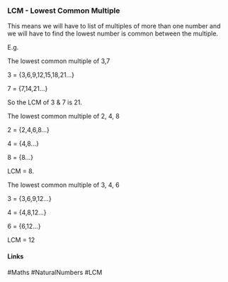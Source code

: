 

### LCM - Lowest Common Multiple
This means we will have to list of multiples of more than one number and we will have to find the lowest number is common between the multiple.

E.g. 

The lowest common multiple of 3,7

3 = {3,6,9,12,15,18,21...}

7 = {7,14,21...}

So the LCM of 3 & 7 is 21.

The lowest common multiple of 2, 4, 8

2 = {2,4,6,8...}

4 = {4,8...}

8 = {8...}

LCM = 8.

The lowest common multiple of 3, 4, 6

3 = {3,6,9,12...}

4 = {4,8,12...}

6 = {6,12...}

LCM = 12

#### Links
#Maths #NaturalNumbers #LCM
